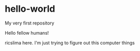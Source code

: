 # hello-world
My very first repository

Hello fellow humans!

ricslima here. I'm just trying to figure out this computer things
